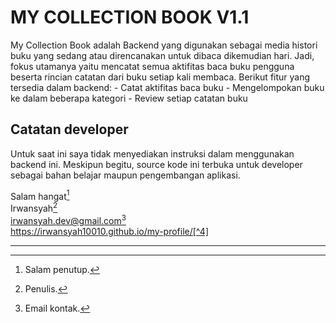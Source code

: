 # MY COLLECTION BOOK V1.1
My Collection Book adalah Backend yang digunakan sebagai media histori buku yang sedang atau direncanakan untuk dibaca dikemudian hari. Jadi, fokus utamanya yaitu mencatat semua aktifitas baca buku pengguna beserta rincian catatan dari buku setiap kali membaca. Berikut fitur yang tersedia dalam backend:
    - Catat aktifitas baca buku
    - Mengelompokan buku ke dalam beberapa kategori
    - Review setiap catatan buku

## Catatan developer
Untuk saat ini saya tidak menyediakan instruksi dalam menggunakan backend ini. Meskipun begitu, source kode ini terbuka untuk developer sebagai bahan belajar maupun pengembangan aplikasi.


Salam hangat[^1]  
Irwansyah[^2]  
irwansyah.dev@gmail.com[^3]  
https://irwansyah10010.github.io/my-profile/[^4]  

---

[^1]: Salam penutup.  
[^2]: Penulis.  
[^3]: Email kontak.  
[^4]: Profil lengkap.
